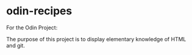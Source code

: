 # odin-recipes
For the Odin Project:

The purpose of this project is to display elementary knowledge of HTML and git.
